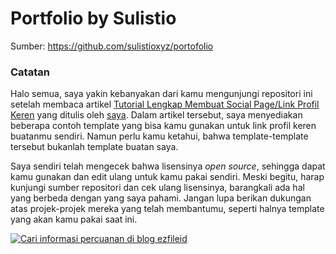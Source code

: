 # Portfolio by Sulistio

<!-- paragraph -->
<p>Sumber: <a href="https://github.com/sulistioxyz/portofolio">https://github.com/sulistioxyz/portofolio</a></p>
<!-- paragraph -->

<!-- note -->
<h3>Catatan</h3>
<!-- note -->

<!-- paragraph -->
<p>Halo semua, saya yakin kebanyakan dari kamu mengunjungi repositori ini setelah membaca artikel <a href="https://www.ezfile.id/tutorial-lengkap-membuat-social-page-link-profil-keren" data-type="URL" data-id="tutorial-lengkap-membuat-social-page-link-profil-keren">Tutorial Lengkap Membuat Social Page/Link Profil Keren</a> yang ditulis oleh <a href="https://instagram.com/aezife" data-type="URL" data-id="https://instagram.com/aezife">saya</a>. Dalam artikel tersebut, saya menyediakan beberapa contoh template yang bisa kamu gunakan untuk link profil keren buatanmu sendiri. Namun perlu kamu ketahui, bahwa template-template tersebut bukanlah template buatan saya.</p>
<!-- paragraph -->

<!-- paragraph -->
<p>Saya sendiri telah mengecek bahwa lisensinya <em>open source</em>, sehingga dapat kamu gunakan dan edit ulang untuk kamu pakai sendiri. Meski begitu, harap kunjungi sumber repositori dan cek ulang lisensinya, barangkali ada hal yang berbeda dengan yang saya pahami. Jangan lupa berikan dukungan atas projek-projek mereka yang telah membantumu, seperti halnya template yang akan kamu pakai saat ini.</p>
<!-- paragraph -->

<!-- image} -->
<a href="https://www.ezfile.id/"><img src="https://4.bp.blogspot.com/-EncYyDLiPwQ/YYS45uSsfNI/AAAAAAAAq3k/GcHPE8ubxu0yhgNPQUjsiuSc0AqNZNMWwCLcBGAsYHQ/s1080/Slider%2B%25282%2529.webp" alt="Cari informasi percuanan di blog ezfileid" /></a>
<!-- image -->
